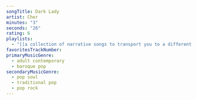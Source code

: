 ```yaml
---
songTitle: Dark Lady
artist: Cher
minutes: "3"
seconds: "26"
rating: 6
playlists:
  - "[[a collection of narrative songs to transport you to a different world]]"
favoritesTrackNumber:
primaryMusicGenre:
  - adult contemporary
  - baroque pop
secondaryMusicGenre:
  - pop soul
  - traditional pop
  - pop rock
---
```

